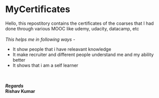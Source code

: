 # MyCertificates
Hello, this repostitory contains the certificates of the coarses that I had done through various MOOC like udemy, udacity, datacamp, etc
<br><br>
<i>This helps me in following ways - </i><br>
<ul>
  <li>It show people that i have releavant knowledge</li>
  <li>It make recruiter and different people understand me and my ability better</li>
  <li>It shows that i am a self learner</li>
</ul>

<br>
<br>
<b><i>Regards</i></b><br>
<strong>Rishav Kumar</strong>
